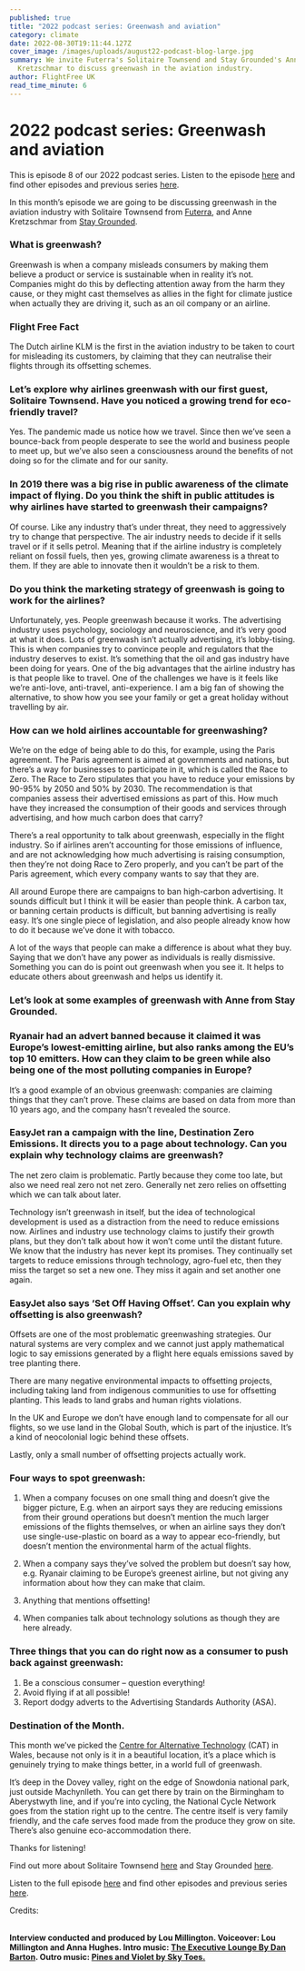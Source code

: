```yaml
---
published: true
title: "2022 podcast series: Greenwash and aviation"
category: climate
date: 2022-08-30T19:11:44.127Z
cover_image: /images/uploads/august22-podcast-blog-large.jpg
summary: We invite Futerra's Solitaire Townsend and Stay Grounded's Anne
  Kretzschmar to discuss greenwash in the aviation industry.
author: FlightFree UK
read_time_minute: 6
---
```

<!--StartFragment-->

# 2022 podcast series: Greenwash and aviation



This is episode 8 of our 2022 podcast series. Listen to the episode [here](https://flightfreeuk.podbean.com/e/2022-series-greenwash-and-aviation/) and find other episodes and previous series [here](https://flightfree.co.uk/podcast/).

In this month’s episode we are going to be discussing greenwash in the aviation industry with Solitaire Townsend from [Futerra](https://www.wearefuterra.com/), and Anne Kretzschmar from [Stay Grounded](https://stay-grounded.org/).

### What is greenwash?



Greenwash is when a company misleads consumers by making them believe a product or service is sustainable when in reality it’s not. Companies might do this by deflecting attention away from the harm they cause, or they might cast themselves as allies in the fight for climate justice when actually they are driving it, such as an oil company or an airline. 

### Flight Free Fact 



The Dutch airline KLM is the first in the aviation industry to be taken to court for misleading its customers, by claiming that they can neutralise their flights through its offsetting schemes.

### Let’s explore why airlines greenwash with our first guest, Solitaire Townsend. Have you noticed a growing trend for eco-friendly travel?



Yes. The pandemic made us notice how we travel. Since then we’ve seen a bounce-back from people desperate to see the world and business people to meet up, but we’ve also seen a consciousness around the benefits of not doing so for the climate and for our sanity.

### In 2019 there was a big rise in public awareness of the climate impact of flying. Do you think the shift in public attitudes is why airlines have started to greenwash their campaigns?



Of course. Like any industry that’s under threat, they need to aggressively try to change that perspective. The air industry needs to decide if it sells travel or if it sells petrol. Meaning that if the airline industry is completely reliant on fossil fuels, then yes, growing climate awareness is a threat to them. If they are able to innovate then it wouldn’t be a risk to them. 



### Do you think the marketing strategy of greenwash is going to work for the airlines?



Unfortunately, yes. People greenwash because it works. The advertising industry uses psychology, sociology and neuroscience, and it’s very good at what it does. Lots of greenwash isn’t actually advertising, it’s lobby-tising. This is when companies try to convince people and regulators that the industry deserves to exist. It’s something that the oil and gas industry have been doing for years. One of the big advantages that the airline industry has is that people like to travel. One of the challenges we have is it feels like we’re anti-love, anti-travel, anti-experience. I am a big fan of showing the alternative, to show how you see your family or get a great holiday without travelling by air.



### How can we hold airlines accountable for greenwashing?



We’re on the edge of being able to do this, for example, using the Paris agreement. The Paris agreement is aimed at governments and nations, but there’s a way for businesses to participate in it, which is called the Race to Zero. The Race to Zero stipulates that you have to reduce your emissions by 90-95% by 2050 and 50% by 2030. The recommendation is that companies assess their advertised emissions as part of this. How much have they increased the consumption of their goods and services through advertising, and how much carbon does that carry? 



There’s a real opportunity to talk about greenwash, especially in the flight industry. So if airlines aren’t accounting for those emissions of influence, and are not acknowledging how much advertising is raising consumption, then they’re not doing Race to Zero properly, and you can’t be part of the Paris agreement, which every company wants to say that they are. 



All around Europe there are campaigns to ban high-carbon advertising. It sounds difficult but I think it will be easier than people think. A carbon tax, or banning certain products is difficult, but banning advertising is really easy. It’s one single piece of legislation, and also people already know how to do it because we’ve done it with tobacco. 



A lot of the ways that people can make a difference is about what they buy. Saying that we don’t have any power as individuals is really dismissive. Something you can do is point out greenwash when you see it. It helps to educate others about greenwash and helps us identify it. 



### Let’s look at some examples of greenwash with Anne from Stay Grounded.



### Ryanair had an advert banned because it claimed it was Europe’s lowest-emitting airline, but also ranks among the EU’s top 10 emitters. How can they claim to be green while also being one of the most polluting companies in Europe?



It’s a good example of an obvious greenwash: companies are claiming things that they can’t prove. These claims are based on data from more than 10 years ago, and the company hasn’t revealed the source.



### EasyJet ran a campaign with the line, Destination Zero Emissions. It directs you to a page about technology. Can you explain why technology claims are greenwash?



The net zero claim is problematic. Partly because they come too late, but also we need real zero not net zero. Generally net zero relies on offsetting which we can talk about later.



Technology isn’t greenwash in itself, but the idea of technological development is used as a distraction from the need to reduce emissions now. Airlines and industry use technology claims to justify their growth plans, but they don’t talk about how it won’t come until the distant future. We know that the industry has never kept its promises. They continually set targets to reduce emissions through technology, agro-fuel etc, then they miss the target so set a new one. They miss it again and set another one again. 



### EasyJet also says ‘Set Off Having Offset’. Can you explain why offsetting is also greenwash?



Offsets are one of the most problematic greenwashing strategies. Our natural systems are very complex and we cannot just apply mathematical logic to say emissions generated by a flight here equals emissions saved by tree planting there.



There are many negative environmental impacts to offsetting projects, including taking land from indigenous communities to use for offsetting planting. This leads to land grabs and human rights violations.



In the UK and Europe we don’t have enough land to compensate for all our flights, so we use land in the Global South, which is part of the injustice. It’s a kind of neocolonial logic behind these offsets.



Lastly, only a small number of offsetting projects actually work.



### Four ways to spot greenwash:

1. When a company focuses on one small thing and doesn’t give the bigger picture, E.g. when an airport says they are reducing emissions from their ground operations but doesn’t mention the much larger emissions of the flights themselves, or when an airline says they don’t use single-use-plastic on board as a way to appear eco-friendly, but doesn’t mention the environmental harm of the actual flights.



2. When a company says they’ve solved the problem but doesn’t say how, e.g. Ryanair claiming to be Europe’s greenest airline, but not giving any information about how they can make that claim.
3. Anything that mentions offsetting!
4. When companies talk about technology solutions as though they are here already. 



### Three things that you can do right now as a consumer to push back against greenwash:



1. Be a conscious consumer – question everything!
2. Avoid flying if at all possible!
3. Report dodgy adverts to the Advertising Standards Authority (ASA).



### Destination of the Month.



This month we’ve picked the [Centre for Alternative Technology](https://cat.org.uk/) (CAT) in Wales, because not only is it in a beautiful location, it’s a place which is genuinely trying to make things better, in a world full of greenwash. 



It’s deep in the Dovey valley, right on the edge of Snowdonia national park, just outside Machynlleth. You can get there by train on the Birmingham to Aberystwyth line, and if you’re into cycling, the National Cycle Network goes from the station right up to the centre. The centre itself is very family friendly, and the cafe serves food made from the produce they grow on site. There’s also genuine eco-accommodation there.



Thanks for listening!



Find out more about Solitaire Townsend [here](https://www.wearefuterra.com/) and Stay Grounded [here](https://stay-grounded.org/).



Listen to the full episode [here](https://flightfreeuk.podbean.com/e/2022-series-greenwash-and-aviation/) and find other episodes and previous series [here](https://flightfree.co.uk/podcast/).

Credits:

**\
Interview conducted and produced by Lou Millington. Voiceover: Lou Millington and Anna Hughes. Intro music: [The Executive Lounge By Dan Barton](https://uppbeat.io/t/dan-barton/the-executive-lounge). Outro music: [Pines and Violet by Sky Toes.](https://uppbeat.io/t/sky-toes/pines-and-violet)**

<!--EndFragment-->